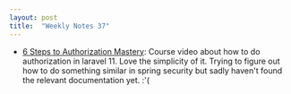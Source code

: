 ```yaml
---
layout: post
title:  "Weekly Notes 37"
---
```


* [6 Steps to Authorization Mastery](https://laracasts.com/series/30-days-to-learn-laravel-11/episodes/23): Course video about how to do authorization in laravel 11. Love the simplicity of it. Trying to figure out how to do something similar in spring security but sadly haven't found the relevant documentation yet. :'(
